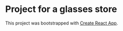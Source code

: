 # Project for a glasses store

This project was bootstrapped with [Create React App](https://github.com/facebook/create-react-app).


